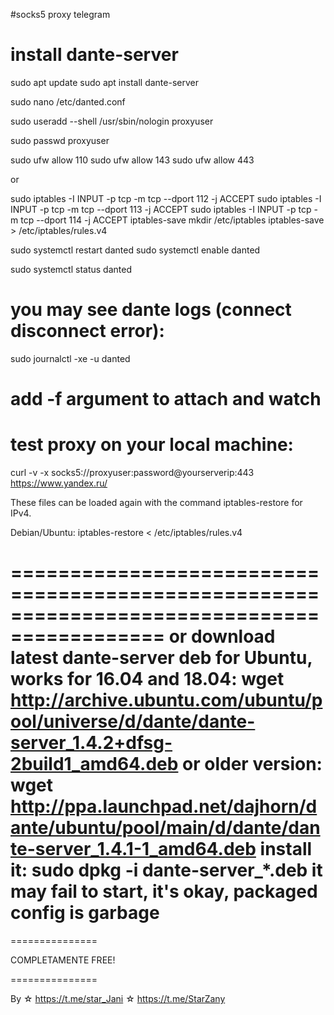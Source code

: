 #socks5 proxy telegram
# install dante-server
sudo apt update
sudo apt install dante-server

sudo nano /etc/danted.conf

sudo useradd --shell /usr/sbin/nologin proxyuser

sudo passwd proxyuser

sudo ufw allow 110
sudo ufw allow 143
sudo ufw allow 443

or

sudo iptables -I INPUT -p tcp -m tcp --dport 112 -j ACCEPT
sudo iptables -I INPUT -p tcp -m tcp --dport 113 -j ACCEPT
sudo iptables -I INPUT -p tcp -m tcp --dport 114 -j ACCEPT
iptables-save
mkdir /etc/iptables
iptables-save > /etc/iptables/rules.v4

sudo systemctl restart danted
sudo systemctl enable danted

sudo systemctl status danted

# you may see dante logs (connect disconnect error):
sudo journalctl -xe -u danted
# add -f argument to attach and watch

# test proxy on your local machine:
curl -v -x socks5://proxyuser:password@yourserverip:443 https://www.yandex.ru/


These files can be loaded again with the command iptables-restore for IPv4.

Debian/Ubuntu: iptables-restore < /etc/iptables/rules.v4






===========================================================================================
or download latest dante-server deb for Ubuntu, works for 16.04 and 18.04:
wget http://archive.ubuntu.com/ubuntu/pool/universe/d/dante/dante-server_1.4.2+dfsg-2build1_amd64.deb
or older version:
wget http://ppa.launchpad.net/dajhorn/dante/ubuntu/pool/main/d/dante/dante-server_1.4.1-1_amd64.deb
 install it:
sudo dpkg -i dante-server_*.deb
it may fail to start, it's okay, packaged config is garbage
=======================================================================================

===============

COMPLETAMENTE FREE! 

===============

By ☆ https://t.me/star_Jani ☆ https://t.me/StarZany
